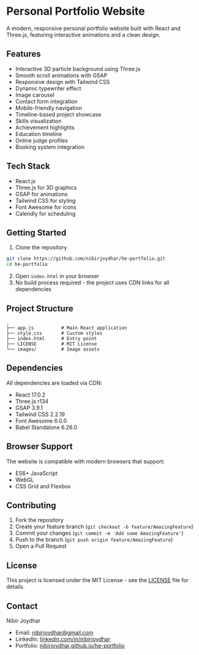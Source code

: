 # Personal Portfolio Website

A modern, responsive personal portfolio website built with React and Three.js, featuring interactive animations and a clean design.

## Features

- Interactive 3D particle background using Three.js
- Smooth scroll animations with GSAP
- Responsive design with Tailwind CSS
- Dynamic typewriter effect
- Image carousel
- Contact form integration
- Mobile-friendly navigation
- Timeline-based project showcase
- Skills visualization
- Achievement highlights
- Education timeline
- Online judge profiles
- Booking system integration

## Tech Stack

- React.js
- Three.js for 3D graphics
- GSAP for animations
- Tailwind CSS for styling
- Font Awesome for icons
- Calendly for scheduling

## Getting Started

1. Clone the repository
```bash
git clone https://github.com/nibirjoydhar/he-portfolio.git
cd he-portfolio
```

2. Open `index.html` in your browser
3. No build process required - the project uses CDN links for all dependencies

## Project Structure

```
.
├── app.js          # Main React application
├── style.css       # Custom styles
├── index.html      # Entry point
├── LICENSE         # MIT License
└── images/         # Image assets
```

## Dependencies

All dependencies are loaded via CDN:
- React 17.0.2
- Three.js r134
- GSAP 3.9.1
- Tailwind CSS 2.2.19
- Font Awesome 6.0.0
- Babel Standalone 6.26.0

## Browser Support

The website is compatible with modern browsers that support:
- ES6+ JavaScript
- WebGL
- CSS Grid and Flexbox

## Contributing

1. Fork the repository
2. Create your feature branch (`git checkout -b feature/AmazingFeature`)
3. Commit your changes (`git commit -m 'Add some AmazingFeature'`)
4. Push to the branch (`git push origin feature/AmazingFeature`)
5. Open a Pull Request

## License

This project is licensed under the MIT License - see the [LICENSE](LICENSE) file for details.

## Contact

Nibir Joydhar

- Email: [nibirjoydhar@gmail.com](mailto:nibirjoydhar@gmail.com)
- LinkedIn: [linkedin.com/in/nibirjoydhar](https://linkedin.com/in/nibirjoydhar)
- Portfolio: [nibirjoydhar.github.io/he-portfolio](https://nibirjoydhar.github.io/he-portfolio)

